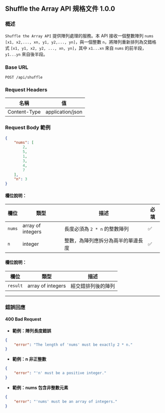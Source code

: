 ## Shuffle the Array API 規格文件 1.0.0

### 概述

`Shuffle the Array API` 提供陣列處理的服務。本 API 接收一個整數陣列 `nums` `[x1, x2,..., xn, y1, y2,..., yn]`，與一個整數
`n`，將陣列重新排列為交錯格式 `[x1, y1, x2, y2, ..., xn, yn]`，其中 `x1...xn` 來自 `nums` 的前半段，`y1...yn` 來自後半段。

### Base URL

```
POST /api/shuffle
```

### Request Headers

| 名稱           | 值                |
|--------------|------------------|
| Content-Type | application/json |

### Request Body 範例

```json
{
    "nums": [
        2,
        5,
        1,
        3,
        4,
        7
    ],
    "n": 3
}
```

#### 欄位說明：

| 欄位     | 類型                | 描述                  | 必填 |
|--------|-------------------|---------------------|----|
| `nums` | array of integers | 長度必須為 `2 * n` 的整數陣列 | ✅  |
| `n`    | integer           | 整數，為陣列應拆分為兩半的單邊長度   | ✅  |

#### 欄位說明：

| 欄位       | 類型                | 描述        |
|----------|-------------------|-----------|
| `result` | array of integers | 經交錯排列後的陣列 |

---

### 錯誤回應

#### 400 Bad Request

- **範例：陣列長度錯誤**

```json
{
    "error": "The length of 'nums' must be exactly 2 * n."
}
```

- **範例：n 非正整數**

```json
{
    "error": "'n' must be a positive integer."
}
```

- **範例：nums 包含非整數元素**

```json
{
    "error": "'nums' must be an array of integers."
}
```



